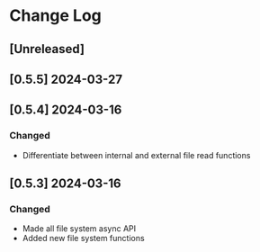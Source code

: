 <!-- markdownlint-disable MD013 MD024 -->

# Change Log

## [Unreleased]
## [0.5.5] 2024-03-27
## [0.5.4] 2024-03-16

### Changed

- Differentiate between internal and external file read functions

## [0.5.3] 2024-03-16

### Changed

- Made all file system async API
- Added new file system functions
